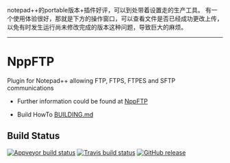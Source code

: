 notepad++的portable版本+插件好评，可以到处带着设置走的生产工具。
有一个使用体验很好，那就是下方的操作窗口，可以查看文件是否已经成功更改上传，以免有时发生运行尚未修改完成的版本这种问题，导致巨大的麻烦。

---

# NppFTP
Plugin for Notepad++ allowing FTP, FTPS, FTPES and SFTP communications

- Further information could be found at [NppFTP](http://ashkulz.github.io/NppFTP/)

- Build HowTo [BUILDING.md](https://github.com/ashkulz/NppFTP/blob/master/BUILDING.md)

Build Status
------------

[![Appveyor build status](https://ci.appveyor.com/api/projects/status/github/ashkulz/nppftp?branch=master&svg=true)](https://ci.appveyor.com/project/ashkulz/nppftp)
[![Travis build status](https://travis-ci.org/ashkulz/NppFTP.svg?branch=master)](https://travis-ci.org/ashkulz/NppFTP)
[![GitHub release](https://img.shields.io/github/release/ashkulz/NppFTP.svg)](https://github.com/ashkulz/NppFTP/releases)
